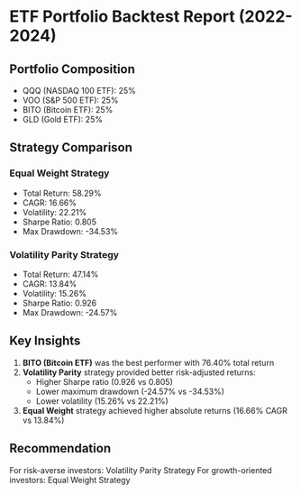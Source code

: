 
# ETF Portfolio Backtest Report (2022-2024)

## Portfolio Composition
- QQQ (NASDAQ 100 ETF): 25%
- VOO (S&P 500 ETF): 25%  
- BITO (Bitcoin ETF): 25%
- GLD (Gold ETF): 25%

## Strategy Comparison

### Equal Weight Strategy
- Total Return: 58.29%
- CAGR: 16.66%
- Volatility: 22.21%
- Sharpe Ratio: 0.805
- Max Drawdown: -34.53%

### Volatility Parity Strategy  
- Total Return: 47.14%
- CAGR: 13.84%
- Volatility: 15.26%
- Sharpe Ratio: 0.926
- Max Drawdown: -24.57%

## Key Insights

1. **BITO (Bitcoin ETF)** was the best performer with 76.40% total return
2. **Volatility Parity** strategy provided better risk-adjusted returns:
   - Higher Sharpe ratio (0.926 vs 0.805)
   - Lower maximum drawdown (-24.57% vs -34.53%)
   - Lower volatility (15.26% vs 22.21%)
3. **Equal Weight** strategy achieved higher absolute returns (16.66% CAGR vs 13.84%)

## Recommendation
For risk-averse investors: Volatility Parity Strategy
For growth-oriented investors: Equal Weight Strategy
